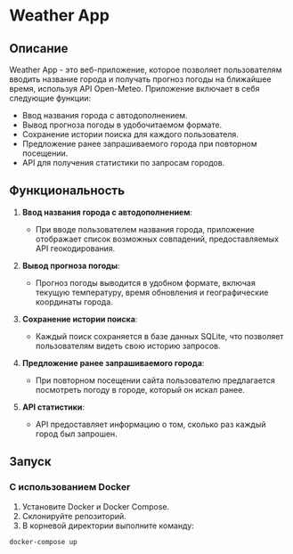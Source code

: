 # Weather App

## Описание

Weather App - это веб-приложение, которое позволяет пользователям вводить название города и получать прогноз погоды на ближайшее время, используя API Open-Meteo. Приложение включает в себя следующие функции:

- Ввод названия города с автодополнением.
- Вывод прогноза погоды в удобочитаемом формате.
- Сохранение истории поиска для каждого пользователя.
- Предложение ранее запрашиваемого города при повторном посещении.
- API для получения статистики по запросам городов.

## Функциональность

1. **Ввод названия города с автодополнением**:
   - При вводе пользователем названия города, приложение отображает список возможных совпадений, предоставляемых API геокодирования.

2. **Вывод прогноза погоды**:
   - Прогноз погоды выводится в удобном формате, включая текущую температуру, время обновления и географические координаты города.

3. **Сохранение истории поиска**:
   - Каждый поиск сохраняется в базе данных SQLite, что позволяет пользователям видеть свою историю запросов.

4. **Предложение ранее запрашиваемого города**:
   - При повторном посещении сайта пользователю предлагается посмотреть погоду в городе, который он искал ранее.

5. **API статистики**:
   - API предоставляет информацию о том, сколько раз каждый город был запрошен.

## Запуск

### С использованием Docker

1. Установите Docker и Docker Compose.
2. Склонируйте репозиторий.
3. В корневой директории выполните команду:

```bash
docker-compose up
```